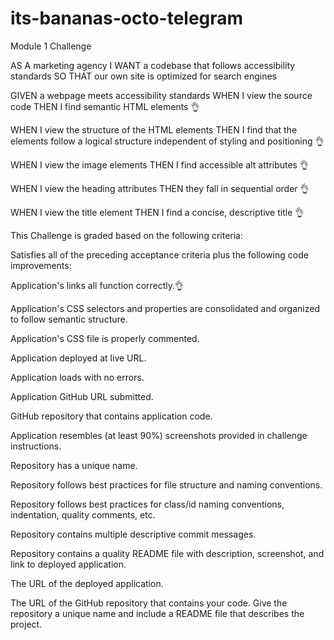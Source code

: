# its-bananas-octo-telegram
Module 1 Challenge


<!-- User Story -->
AS A marketing agency
I WANT a codebase that follows accessibility standards
SO THAT our own site is optimized for search engines

<!-- Acceptance Criteria -->
GIVEN a webpage meets accessibility standards
WHEN I view the source code
THEN I find semantic HTML elements 👌
                    <!-- confirmed the source file uses semantic HTML elements without need for edit -->

WHEN I view the structure of the HTML elements
THEN I find that the elements follow a logical structure independent of styling and positioning 👌
                    <!-- i don't find anything inherently wrong with the order of elements as-is. 
                    the order is logical to me -->

WHEN I view the image elements
THEN I find accessible alt attributes 👌
                    <!-- added these to 6 images. -->
                    <!-- not possible to add this to the css background image -->

WHEN I view the heading attributes
THEN they fall in sequential order 👌
                    <!-- confirmed headers are h1, h2, h3 sequential as-is. 
                    no edits made -->

WHEN I view the title element
THEN I find a concise, descriptive title 👌
                    <!-- Changed this to Horiseon SSS (for Social Solution Services), Inc. -->


This Challenge is graded based on the following criteria:

<!-- Technical Acceptance Criteria: 40% -->
Satisfies all of the preceding acceptance criteria plus the following code improvements:

Application's links all function correctly.👌

Application's CSS selectors and properties are consolidated and organized to follow semantic structure.

Application's CSS file is properly commented.

<!-- Deployment: 32% -->
Application deployed at live URL.

Application loads with no errors.

Application GitHub URL submitted.

GitHub repository that contains application code.

<!-- Application Quality: 15% -->
Application resembles (at least 90%) screenshots provided in challenge instructions.

<!-- Repository Quality: 13% -->
Repository has a unique name.

Repository follows best practices for file structure and naming conventions.

Repository follows best practices for class/id naming conventions, indentation, quality comments, etc.

Repository contains multiple descriptive commit messages.

Repository contains a quality README file with description, screenshot, and link to deployed application.


<!-- You are required to submit BOTH of the following for review: -->

The URL of the deployed application.

The URL of the GitHub repository that contains your code. Give the repository a unique name and include a README file that describes the project.